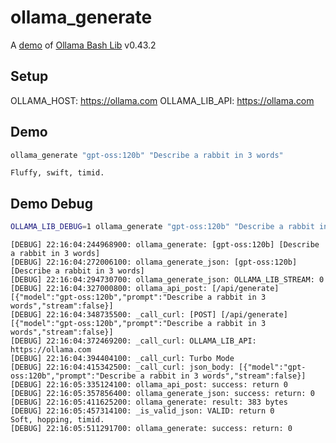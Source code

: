 # ollama_generate

A [demo](../README.md#demos) of [Ollama Bash Lib](https://github.com/attogram/ollama-bash-lib) v0.43.2

## Setup

OLLAMA_HOST: https://ollama.com
OLLAMA_LIB_API: https://ollama.com


## Demo

```bash
ollama_generate "gpt-oss:120b" "Describe a rabbit in 3 words"
```
```
Fluffy, swift, timid.
```

## Demo Debug

```bash
OLLAMA_LIB_DEBUG=1 ollama_generate "gpt-oss:120b" "Describe a rabbit in 3 words"
```
```
[DEBUG] 22:16:04:244968900: ollama_generate: [gpt-oss:120b] [Describe a rabbit in 3 words]
[DEBUG] 22:16:04:272006100: ollama_generate_json: [gpt-oss:120b] [Describe a rabbit in 3 words]
[DEBUG] 22:16:04:294730700: ollama_generate_json: OLLAMA_LIB_STREAM: 0
[DEBUG] 22:16:04:327000800: ollama_api_post: [/api/generate] [{"model":"gpt-oss:120b","prompt":"Describe a rabbit in 3 words","stream":false}]
[DEBUG] 22:16:04:348735500: _call_curl: [POST] [/api/generate] [{"model":"gpt-oss:120b","prompt":"Describe a rabbit in 3 words","stream":false}]
[DEBUG] 22:16:04:372469200: _call_curl: OLLAMA_LIB_API: https://ollama.com
[DEBUG] 22:16:04:394404100: _call_curl: Turbo Mode
[DEBUG] 22:16:04:415342500: _call_curl: json_body: [{"model":"gpt-oss:120b","prompt":"Describe a rabbit in 3 words","stream":false}]
[DEBUG] 22:16:05:335124100: ollama_api_post: success: return 0
[DEBUG] 22:16:05:357856400: ollama_generate_json: success: return: 0
[DEBUG] 22:16:05:411625200: ollama_generate: result: 383 bytes
[DEBUG] 22:16:05:457314100: _is_valid_json: VALID: return 0
Soft, hopping, timid.
[DEBUG] 22:16:05:511291700: ollama_generate: success: return: 0
```
